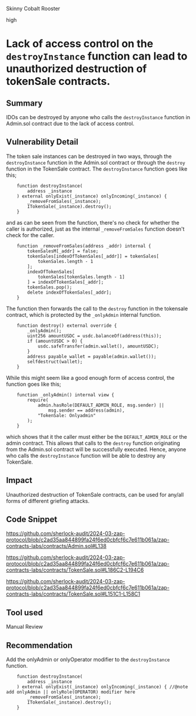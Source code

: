 Skinny Cobalt Rooster

high

# Lack of access control on the `destroyInstance` function can lead to unauthorized destruction of tokenSale contracts.

## Summary
IDOs can be destroyed by anyone who calls the `destroyInstance` function in Admin.sol contract due to the lack of access control.

## Vulnerability Detail
The token sale instances can be destroyed in two ways, through the `destroyInstance` function in the Admin.sol contract or through the `destroy` function in the TokenSale contract. 
The `destroyInstance` function goes like this;

```solidity
    function destroyInstance(
        address _instance
    ) external onlyExist(_instance) onlyIncoming(_instance) {
        _removeFromSales(_instance);
        ITokenSale(_instance).destroy();
    }
```
and as can be seen from the function, there's no check for whether the caller is authorized, just as the internal `_removeFromSales` function doesn't check for the caller.

```solidity
    function _removeFromSales(address _addr) internal {
        tokenSalesM[_addr] = false;
        tokenSales[indexOfTokenSales[_addr]] = tokenSales[
            tokenSales.length - 1
        ];
        indexOfTokenSales[
            tokenSales[tokenSales.length - 1]
        ] = indexOfTokenSales[_addr];
        tokenSales.pop();
        delete indexOfTokenSales[_addr];
    }
```
The function then forwards the call to the `destroy` function in the tokensale contract, which is protected by the `_onlyAdmin` internal function.

```solidity
    function destroy() external override {
        _onlyAdmin();
        uint256 amountUSDC = usdc.balanceOf(address(this));
        if (amountUSDC > 0) {
            usdc.safeTransfer(admin.wallet(), amountUSDC);
        }
        address payable wallet = payable(admin.wallet());
        selfdestruct(wallet);
    }
```
While this might seem like a good enough form of access control, the function goes like this;

```solidity
    function _onlyAdmin() internal view {
        require(
            admin.hasRole(DEFAULT_ADMIN_ROLE, msg.sender) ||
                msg.sender == address(admin),
            "TokenSale: Onlyadmin"
        );
    }
```
which shows that it the caller must either be the `DEFAULT_ADMIN_ROLE` or the admin contract. This allows that calls to the `destroy` function originating from the Admin.sol contract will be successfully executed.
Hence, anyone who calls the `destroyInstance` function will be able to destroy any TokenSale.
## Impact
Unauthorized destruction of TokenSale contracts, can be used for any/all forms of different griefing attacks.
## Code Snippet

https://github.com/sherlock-audit/2024-03-zap-protocol/blob/c2ad35aa844899fa24f6ed0cbfcf6c7e611b061a/zap-contracts-labs/contracts/Admin.sol#L138

https://github.com/sherlock-audit/2024-03-zap-protocol/blob/c2ad35aa844899fa24f6ed0cbfcf6c7e611b061a/zap-contracts-labs/contracts/TokenSale.sol#L186C2-L194C6

https://github.com/sherlock-audit/2024-03-zap-protocol/blob/c2ad35aa844899fa24f6ed0cbfcf6c7e611b061a/zap-contracts-labs/contracts/TokenSale.sol#L151C1-L158C1

## Tool used

Manual Review

## Recommendation
Add the onlyAdmin or onlyOperator modifier to the `destroyInstance` function.
```solidity
    function destroyInstance(
        address _instance
    ) external onlyExist(_instance) onlyIncoming(_instance) { //@note add onlyAdmin || onlyRole(OPERATOR) modifier here
        _removeFromSales(_instance);
        ITokenSale(_instance).destroy();
    }
```
